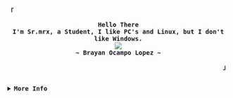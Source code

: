<!-- Mrx's Aesthetic GitHub Profile -->
<div align="justify">

<!-- Profile -->
<p align="left"><strong><samp>「</samp></strong></p>
  <p align="center">
    <samp>
      <b>
        Hello There
      <br>
        I'm Sr.mrx, a Student, I like PC's and Linux, but I don't like Windows.
      </b>
      <br>
        <image src="https://readme-typing-svg.herokuapp.com?font=Iosevka&size=16&color=6791c9&center=true&width=410&height=45&lines=I+program+small+things+that+become+big.">
      <br>
      <b>
        ~ Brayan Ocampo Lopez ~
      </b>
    </samp>
  </p>
<p align="right"><strong><samp>」</samp></strong></p>

<br>

<details>
<summary><samp><b>More Info</b></samp></summary>

<h2></h2><br>

<!-- Contact Me -->
<p align="center">
  <samp>
    [<a href="https://www.instagram.com/mrxdevelop">instagram</a>]
    [<a href="mailto:contact.ocampo.info@gmail.com">e-mail</a>]
  </samp>
</p>

<h2></h2><br>

<!-- Profile Views Badge -->
<p align="center">
  <samp>
  <a href="#--------">
    <img src="https://komarev.com/ghpvc/?username=mrxDevelop&label=Profile+Views&color=grey" alt="profile views" /> 
  </a>
  </samp>
</p>

<!-- Github Trophy -->
<div align="center">
  <table>
    <tr>
      <td><a href="#--------"><img align="center" alt="GitHub Trophy" src="https://github-trophies.vercel.app/?username=mrxDevelop&rank=SECRET,SSS,SS,S,AAA,AA,A&row=2&column=3&margin-w=15&margin-h=15&no-frame=true&theme=nord"></a></td>
    </tr>
  </table>
</div>

<!-- Github Stats -->
<div align="center">
  <table>
    <tr>
      <td><a href="#--------"><img height="137px" align="center" alt="Top Language" src="https://github-readme-stats.vercel.app/api/top-langs/?username=mrxDevelop&layout=compact&line_height=21&hide_border=true&theme=nord"/></a></td>
      <td><a href="#--------"><img height="137px" aling="center" alt="GitHub Stats" src="https://github-readme-stats.vercel.app/api?username=mrxDevelop&count_private=true&show_icons=true&include_all_commits=true&line_height=21&hide_border=true&theme=nord"/></a></td>
    </tr>
  </table>
</div>

<!-- Interesanting -->
<p align="center">
    <samp>
        - 👀 I’m interested in programming and operatives systems<br>
        - 🌱 I’m currently learning english, React, NodeJS, Angular and Data Science<br>
        - 💞️ I’m looking to collaborate on CropVision<br>
    </samp>
</p>

</details>
</div>
